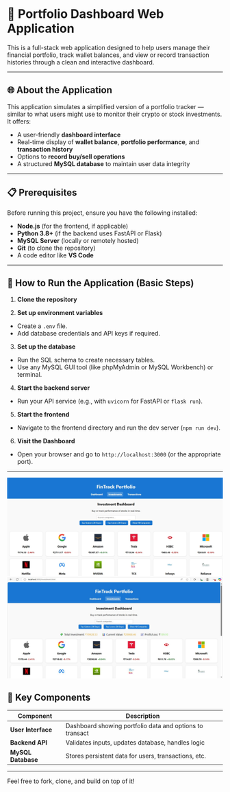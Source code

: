 # 💼 Portfolio Dashboard Web Application

This is a full-stack web application designed to help users manage their financial portfolio, track wallet balances, and view or record transaction histories through a clean and interactive dashboard.

---

## 🌐 About the Application

This application simulates a simplified version of a portfolio tracker — similar to what users might use to monitor their crypto or stock investments. It offers:

- A user-friendly **dashboard interface**
- Real-time display of **wallet balance**, **portfolio performance**, and **transaction history**
- Options to **record buy/sell operations**
- A structured **MySQL database** to maintain user data integrity


---

## 📋 Prerequisites

Before running this project, ensure you have the following installed:

- **Node.js** (for the frontend, if applicable)
- **Python 3.8+** (if the backend uses FastAPI or Flask)
- **MySQL Server** (locally or remotely hosted)
- **Git** (to clone the repository)
- A code editor like **VS Code**

---

## 🚀 How to Run the Application (Basic Steps)

1. **Clone the repository**

2. **Set up environment variables**
- Create a `.env` file.
- Add database credentials and API keys if required.

3. **Set up the database**
- Run the SQL schema to create necessary tables.
- Use any MySQL GUI tool (like phpMyAdmin or MySQL Workbench) or terminal.

4. **Start the backend server**
- Run your API service (e.g., with `uvicorn` for FastAPI or `flask run`).

5. **Start the frontend**
- Navigate to the frontend directory and run the dev server (`npm run dev`).

6. **Visit the Dashboard**
- Open your browser and go to `http://localhost:3000` (or the appropriate port).

---

![Dashboard](images/dashboard1.jpeg)
![Dashboard](images/dashboard_2.jpeg)


## 📂 Key Components

| Component     | Description                                           |
|---------------|-------------------------------------------------------|
| **User Interface** | Dashboard showing portfolio data and options to transact |
| **Backend API**    | Validates inputs, updates database, handles logic     |
| **MySQL Database** | Stores persistent data for users, transactions, etc.  |

---


Feel free to fork, clone, and build on top of it!

